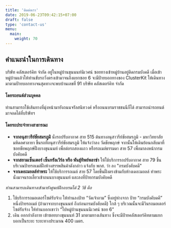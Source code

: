 ```yaml
---
title: 'ติดต่อเรา'
date: 2019-06-23T09:42:15+07:00
draft: false
type: 'contact-us'
menu:
  main:
    weight: 70
---
```


## คำแนะนำในการเดินทาง

บริษัท คลัสเตอร์คิท จำกัด อยู่ในหมู่บ้านขุนนนท์นิเวศน์ ซอยทางเข้าหมู่บ้านอยู่ติดกรมบังคดี เมื่อเข้าหมู่บ้านแล้วให้ท่านขับรถวิ่งตรงเข้ามาจนถึงแยกซอย 6 จะมีป้ายบอกทางของ ClusterKit ให้เดินทางมาตามป้ายบอกทางจนสุดทางจะพบบ้านเลขที่ 91 บริษัท คลัสเตอร์คิท จำกัด

#### โดยรถยนต์ส่วนบุคคล

ท่านสามารถใช้เส้นทางที่มุ่งหน้ามายังถนนจรัลสนิทวงศ์ หรือถนนบรมราชชนนีก็ได้ สามารถนำรถยนต์มาจอดได้ที่บริษัทฯ

#### โดยรถประจำทางสาธารณะ

- **จากอนุสาวรีย์ชัยสมรภูมิ** นั่งรถปรับอากาศ สาย 515 ต้นทางอนุสาวรีย์ชัยสมรภูมิ - มหาวิทยาลัยมหิดลศาลายา ขึ้นรถที่อนุสาวรีย์ชัยสมรภูมิ ให้แจ้งว่าลง วัดชัยพฤกษ์ จากนั้นให้เดินย้อนกลับมาที่ซอยชัยพฤกษ์ฝั่งบางขุนนนท์ เพื่อต่อรถสองแถว หรือรถเมล์ธรรมดา สาย 57 เพื่อมาลงหน้ากรมบังคับคดี
- **จากสยามเซ็นเตอร์ เซ็นทรัลเวิร์ล หรือ พันธุ์ทิพย์พลาซ่า** ให้ใช้บริการรถปรับอากาศ สาย 79 ขึ้นบริเวณป้ายรถเมล์ฝั่งห้างสรรพสินค้าดังกล่าว แจ้งกับ พกส. ว่า ลง "กรมบังคับคดี"
- **จากเดอะมอลล์ท่าพระ** ให้ใช้บริการรถเมล์ สาย 57 โดยขึ้นฝั่งตรงข้ามกับห้างเดอะมอลล์ ท่าพระ นั่งมาจนรถเลี้ยวเข้าถนนบางขุนนนท์ และลงที่ป้ายกรมบังคับคดี

_ท่านสามารถเดินทางเข้ามายังศูนย์ฝึกอบรมได้ 2 วิธี คือ_

1. ใช้บริการรถมอเตอร์ไซต์รับจ้าง ให้ท่านลงป้าย “วัดเจ้าอาม” ซึ่งอยู่ห่างจาก ป้าย “กรมบังคับดคี” หนึ่งป้ายรถเมล์ (ถ้ามาจากบางขุนนนท์ ถึงก่อนกรมบังคับคดี) ใกล้ ๆ บริเวณนั้นจะมีวินรถมอเตอร์ไซต์รับจ้าง ให้ท่านบอกเขาว่า “ไปหมู่บ้านขุนนนนิเวศน์ ซอย 6”
2. เดิน ออกกำลังกาย เข้าซอยบางขุนนนท์ 31 มาตามทางเส้นทาง ซึ่งจะมีป้ายคลัสเตอร์คิทตามแยกบอกเป็นระยะ ระยะทางประมาณ 400 เมตร.

